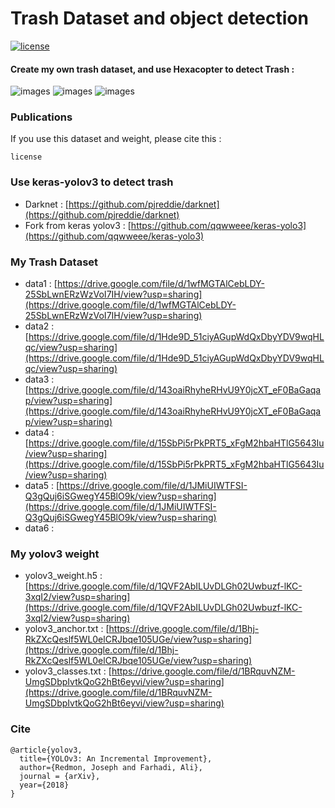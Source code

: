# Trash Dataset and object detection
[![license](https://img.shields.io/github/license/mashape/apistatus.svg)](LICENSE)

#### Create my own trash dataset, and use Hexacopter to detect Trash : 
![images]()
![images]()
![images]()
### Publications
If you use this dataset and weight, please cite this : 
```
license
```
### Use keras-yolov3 to detect trash
* Darknet : [https://github.com/pjreddie/darknet](https://github.com/pjreddie/darknet)
* Fork from keras yolov3 : [https://github.com/qqwweee/keras-yolo3](https://github.com/qqwweee/keras-yolo3)
  
### My Trash Dataset
* data1 : [https://drive.google.com/file/d/1wfMGTAlCebLDY-25SbLwnERzWzVoI7IH/view?usp=sharing](https://drive.google.com/file/d/1wfMGTAlCebLDY-25SbLwnERzWzVoI7IH/view?usp=sharing)
* data2 : [https://drive.google.com/file/d/1Hde9D_51ciyAGupWdQxDbyYDV9wqHLqc/view?usp=sharing](https://drive.google.com/file/d/1Hde9D_51ciyAGupWdQxDbyYDV9wqHLqc/view?usp=sharing)
* data3 : [https://drive.google.com/file/d/143oaiRhyheRHvU9Y0jcXT_eF0BaGaqap/view?usp=sharing](https://drive.google.com/file/d/143oaiRhyheRHvU9Y0jcXT_eF0BaGaqap/view?usp=sharing)
* data4 : [https://drive.google.com/file/d/15SbPi5rPkPRT5_xFgM2hbaHTlG5643Iu/view?usp=sharing](https://drive.google.com/file/d/15SbPi5rPkPRT5_xFgM2hbaHTlG5643Iu/view?usp=sharing)
* data5 : [https://drive.google.com/file/d/1JMiUIWTFSI-Q3gQuj6iSGwegY45BlO9k/view?usp=sharing](https://drive.google.com/file/d/1JMiUIWTFSI-Q3gQuj6iSGwegY45BlO9k/view?usp=sharing)
* data6 : []()
### My yolov3 weight
* yolov3_weight.h5 : [https://drive.google.com/file/d/1QVF2AbILUvDLGh02Uwbuzf-lKC-3xqI2/view?usp=sharing](https://drive.google.com/file/d/1QVF2AbILUvDLGh02Uwbuzf-lKC-3xqI2/view?usp=sharing)
* yolov3_anchor.txt : [https://drive.google.com/file/d/1Bhj-RkZXcQeslf5WL0elCRJbqe105UGe/view?usp=sharing](https://drive.google.com/file/d/1Bhj-RkZXcQeslf5WL0elCRJbqe105UGe/view?usp=sharing)
* yolov3_classes.txt : [https://drive.google.com/file/d/1BRquvNZM-UmgSDbpIvtkQoG2hBt6eyvi/view?usp=sharing](https://drive.google.com/file/d/1BRquvNZM-UmgSDbpIvtkQoG2hBt6eyvi/view?usp=sharing)
### Cite
```
@article{yolov3,
  title={YOLOv3: An Incremental Improvement},
  author={Redmon, Joseph and Farhadi, Ali},
  journal = {arXiv},
  year={2018}
}
```